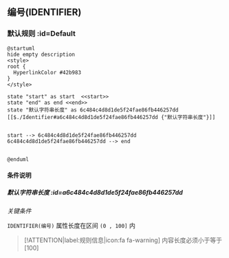 ## 编号(IDENTIFIER) <!-- {docsify-ignore-all} -->

   

### 默认规则 :id=Default

```plantuml
@startuml
hide empty description
<style>
root {
  HyperlinkColor #42b983
}
</style>

state "start" as start  <<start>>
state "end" as end <<end>>
state "默认字符串长度" as 6c484c4d8d1de5f24fae86fb446257dd [[$./Identifier#a6c484c4d8d1de5f24fae86fb446257dd {"默认字符串长度"}]]


start --> 6c484c4d8d1de5f24fae86fb446257dd 
6c484c4d8d1de5f24fae86fb446257dd --> end 


@enduml
```

#### 条件说明

##### 默认字符串长度 :id=a6c484c4d8d1de5f24fae86fb446257dd


*关键条件*


`IDENTIFIER(编号)` 属性长度在区间 `(0 , 100]` 内

> [!ATTENTION|label:规则信息|icon:fa fa-warning]
> 内容长度必须小于等于[100]







